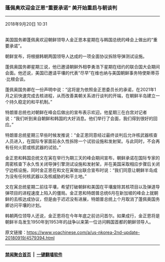 ### 蓬佩奥欢迎金正恩“重要承诺” 美开始重启与朝谈判
------------------------

<div class="published">
 <span class="date" title="中国时间">
  <time datetime="2018-09-20T10:31:52+08:00">
   2018年9月20日 10:31
  </time>
 </span>
</div>
<br/>
<div class="wsw">
 <p>
  美国国务卿蓬佩奥欢迎朝鲜领导人金正恩本星期在与韩国总统的峰会上做出的“重要承诺”。
 </p>
 <p>
  朝鲜宣布，将根据韩朝两国领导人达成的一项全面协议拆除导弹测试设施。
 </p>
 <p>
  蓬佩奥国务卿星期三说，他已邀请朝鲜外相李勇浩下星期在纽约的联合国大会期间会面。他还说，美国已邀请平壤的代表“尽早”在维也纳与美国朝鲜事务特使斯蒂芬·比根会谈。
 </p>
 <p>
  蓬佩奥国务卿在一份声明中说：“这将是为依照金正恩委员长的承诺，在2021年1月之前快速完成去核进程，从而改善美朝关系进行谈判的开端，在朝鲜半岛建立一个持久稳定的和平机制。”
 </p>
 <p>
  特朗普总统也对朝鲜在峰会后做出的宣布表示欢迎。他星期三在白宫对记者说：“我们听到来自朝鲜和韩国的大好消息。他们举行了会面，我们得到很好的回应。”
 </p>
 <p>
  特朗普总统星期三早些时候发推说：“金正恩同意经过最终谈判后允许核武器核查人员进入，在国际专家面前永久性拆除一个试验设施和发射架。与此同时，不会再有任何火箭或核武器的试验。”
 </p>
 <p>
  金正恩和韩国总统文在寅在举行为期三天的峰会期间宣布，朝鲜承诺在国际专家的周密核查下永久性关闭导弹引擎测试设施和发射架，并在美国采取相应步骤后关闭宁边核设施，同时金正恩在和文在寅做出联合宣布时说：“我们同意让朝鲜半岛成为没有任何核武器以及核威胁的和平土地。”
 </p>
 <p>
  文在寅总统星期二前往平壤，希望打破朝鲜和美国在平壤废除其核项目以及弹道导弹项目的进程速度上陷入的僵局。金正恩和特朗普总统6月在新加坡的峰会上就朝鲜的去核达成协议，但是由于迟迟没有进展，特朗普总统上个月取消了蓬佩奥国务卿访问平壤的计划。
 </p>
 <p>
  韩朝两位领导人还说，金正恩将在今年年底之前访问首尔。如果成行，金正恩将是朝鲜半岛发生1950年到1953年的战争以来第一位访问韩国首都的朝鲜领导人。
 </p>
</div>

原文链接：https://www.voachinese.com/a/us-nkorea-2nd-update-20180919/4579394.html


------------------------
#### [禁闻聚合首页](https://github.com/gfw-breaker/banned-news/blob/master/README.md) &nbsp;|&nbsp;  [一键翻墙软件](https://github.com/gfw-breaker/nogfw/blob/master/README.md)